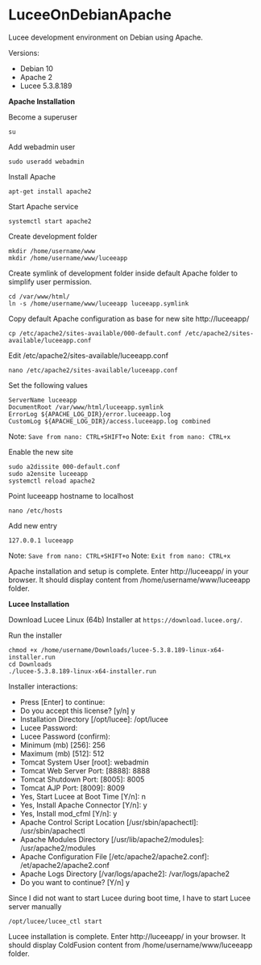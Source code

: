 # LuceeOnDebianApache
Lucee development environment on Debian using Apache.

Versions:
- Debian 10
- Apache 2
- Lucee 5.3.8.189

**Apache Installation**

Become a superuser
```
su
```

Add webadmin user
```
sudo useradd webadmin
```

Install Apache
```
apt-get install apache2
```

Start Apache service
```
systemctl start apache2
```

Create development folder
```
mkdir /home/username/www
mkdir /home/username/www/luceeapp
```

Create symlink of development folder inside default Apache folder to simplify user permission.
```
cd /var/www/html/
ln -s /home/username/www/luceeapp luceeapp.symlink
```

Copy default Apache configuration as base for new site http://luceeapp/
```
cp /etc/apache2/sites-available/000-default.conf /etc/apache2/sites-available/luceeapp.conf
```

Edit /etc/apache2/sites-available/luceeapp.conf
```
nano /etc/apache2/sites-available/luceeapp.conf
```

Set the following values
```
ServerName luceeapp
DocumentRoot /var/www/html/luceeapp.symlink
ErrorLog ${APACHE_LOG_DIR}/error.luceeapp.log
CustomLog ${APACHE_LOG_DIR}/access.luceeapp.log combined
```
Note: `Save from nano: CTRL+SHIFT+o`
Note: `Exit from nano: CTRL+x`

Enable the new site
```
sudo a2dissite 000-default.conf
sudo a2ensite luceeapp
systemctl reload apache2
```

Point luceeapp hostname to localhost
```
nano /etc/hosts
```
Add new entry
```
127.0.0.1 luceeapp
```
Note: `Save from nano: CTRL+SHIFT+o`
Note: `Exit from nano: CTRL+x`

Apache installation and setup is complete. Enter http://luceeapp/ in your browser. It should display content from /home/username/www/luceeapp folder.

**Lucee Installation**

Download Lucee Linux (64b) Installer at `https://download.lucee.org/`.

Run the installer
```
chmod +x /home/username/Downloads/lucee-5.3.8.189-linux-x64-installer.run
cd Downloads
./lucee-5.3.8.189-linux-x64-installer.run
```

Installer interactions:
- Press [Enter] to continue:
- Do you accept this license? [y/n] y
- Installation Directory [/opt/lucee]: /opt/lucee
- Lucee Password:
- Lucee Password (confirm):
- Minimum (mb) [256]: 256
- Maximum (mb) [512]: 512
- Tomcat System User [root]: webadmin
- Tomcat Web Server Port: [8888]: 8888
- Tomcat Shutdown Port: [8005]: 8005
- Tomcat AJP Port: [8009]: 8009
- Yes, Start Lucee at Boot Time [Y/n]: n
- Yes, Install Apache Connector [Y/n]: y
- Yes, Install mod_cfml [Y/n]: y
- Apache Control Script Location [/usr/sbin/apachectl]: /usr/sbin/apachectl
- Apache Modules Directory [/usr/lib/apache2/modules]: /usr/apache2/modules
- Apache Configuration File [/etc/apache2/apache2.conf]: /et/apache2/apache2.conf
- Apache Logs Directory [/var/logs/apache2]: /var/logs/apache2
- Do you want to continue? [Y/n] y

Since I did not want to start Lucee during boot time, I have to start Lucee server manually
```
/opt/lucee/lucee_ctl start
```

Lucee installation is complete. Enter http://luceeapp/ in your browser. It should display ColdFusion content from /home/username/www/luceeapp folder.
